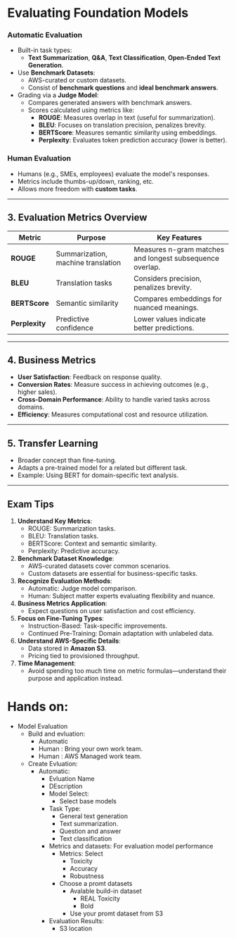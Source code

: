 # Evaluating Foundation Models

### **Automatic Evaluation**
- Built-in task types: 
  - **Text Summarization**, **Q&A**, **Text Classification**, **Open-Ended Text Generation**.
- Use **Benchmark Datasets**:
  - AWS-curated or custom datasets.
  - Consist of **benchmark questions** and **ideal benchmark answers**.
- Grading via a **Judge Model**:
  - Compares generated answers with benchmark answers.
  - Scores calculated using metrics like:
    - **ROUGE**: Measures overlap in text (useful for summarization).
    - **BLEU**: Focuses on translation precision, penalizes brevity.
    - **BERTScore**: Measures semantic similarity using embeddings.
    - **Perplexity**: Evaluates token prediction accuracy (lower is better).

### **Human Evaluation**
- Humans (e.g., SMEs, employees) evaluate the model's responses.
- Metrics include thumbs-up/down, ranking, etc.
- Allows more freedom with **custom tasks**.

---

## **3. Evaluation Metrics Overview**
| **Metric**     | **Purpose**                              | **Key Features**                          |
|-----------------|------------------------------------------|-------------------------------------------|
| **ROUGE**       | Summarization, machine translation       | Measures n-gram matches and longest subsequence overlap. |
| **BLEU**        | Translation tasks                       | Considers precision, penalizes brevity.   |
| **BERTScore**   | Semantic similarity                     | Compares embeddings for nuanced meanings. |
| **Perplexity**  | Predictive confidence                   | Lower values indicate better predictions. |

---

## **4. Business Metrics**
- **User Satisfaction**: Feedback on response quality.
- **Conversion Rates**: Measure success in achieving outcomes (e.g., higher sales).
- **Cross-Domain Performance**: Ability to handle varied tasks across domains.
- **Efficiency**: Measures computational cost and resource utilization.

---

## **5. Transfer Learning**
- Broader concept than fine-tuning.
- Adapts a pre-trained model for a related but different task.
- Example: Using BERT for domain-specific text analysis.

---

## **Exam Tips**
1. **Understand Key Metrics**:
   - ROUGE: Summarization tasks.
   - BLEU: Translation tasks.
   - BERTScore: Context and semantic similarity.
   - Perplexity: Predictive accuracy.
2. **Benchmark Dataset Knowledge**:
   - AWS-curated datasets cover common scenarios.
   - Custom datasets are essential for business-specific tasks.
3. **Recognize Evaluation Methods**:
   - Automatic: Judge model comparison.
   - Human: Subject matter experts evaluating flexibility and nuance.
4. **Business Metrics Application**:
   - Expect questions on user satisfaction and cost efficiency.
5. **Focus on Fine-Tuning Types**:
   - Instruction-Based: Task-specific improvements.
   - Continued Pre-Training: Domain adaptation with unlabeled data.
6. **Understand AWS-Specific Details**:
   - Data stored in **Amazon S3**.
   - Pricing tied to provisioned throughput.
7. **Time Management**:
   - Avoid spending too much time on metric formulas—understand their purpose and application instead.


# Hands on:

- Model Evaluation
    - Build and evluation:
        - Automatic
        - Human : Bring your own work team.
        - Human : AWS Managed work team.
    - Create Evluation:
        - Automatic:
            - Evluation Name
            - DEscription
            - Model Select: 
                - Select base models
            - Task Type: 
                - General text generation
                - Text summarization.
                - Question and answer
                - Text classification
            - Metrics and datasets: For evaluation model performance
                - Metrics: Select
                    - Toxicity
                    - Accuracy
                    - Robustness
                - Choose a promt datasets
                    - Avalable build-in dataset
                        - REAL Toxicity
                        - Bold 
                    - Use your promt dataset from S3
            - Evaluation Results:
                - S3 location


